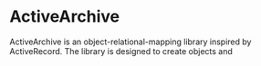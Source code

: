 # ActiveArchive

ActiveArchive is an object-relational-mapping library inspired by ActiveRecord. The library is designed to create objects and

